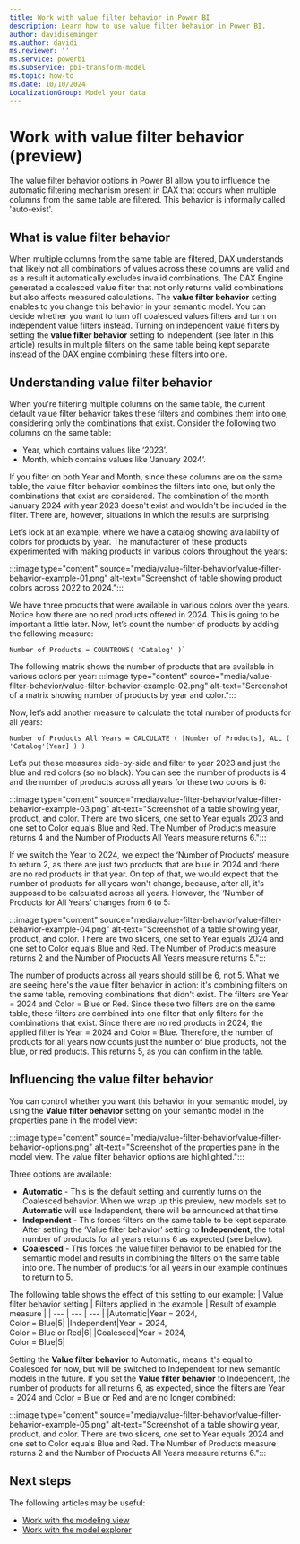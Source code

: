 ```yaml
---
title: Work with value filter behavior in Power BI
description: Learn how to use value filter behavior in Power BI.
author: davidiseminger
ms.author: davidi
ms.reviewer: ''
ms.service: powerbi
ms.subservice: pbi-transform-model
ms.topic: how-to
ms.date: 10/10/2024
LocalizationGroup: Model your data
---
```

# Work with value filter behavior (preview)

The value filter behavior options in Power BI allow you to influence the automatic filtering mechanism present in DAX that occurs when multiple columns from the same table are filtered. This behavior is informally called 'auto-exist'.

## What is value filter behavior
When multiple columns from the same table are filtered, DAX understands that likely not all combinations of values across these columns are valid and as a result it automatically excludes invalid combinations. The DAX Engine generated a coalesced value filter that not only returns valid combinations but also affects measured calculations. The **value filter behavior** setting enables to you change this behavior in your semantic model. You can decide whether you want to turn off coalesced values filters and turn on independent value filters instead. Turning on independent value filters by setting the **value filter behavior** setting to Independent (see later in this article) results in multiple filters on the same table being kept separate instead of the DAX engine combining these filters into one.

## Understanding value filter behavior
When you're filtering multiple columns on the same table, the current default value filter behavior takes these filters and combines them into one, considering only the combinations that exist. Consider the following two columns on the same table:

-	Year, which contains values like ‘2023’.
-	Month, which contains values like ‘January 2024’.

If you filter on both Year and Month, since these columns are on the same table, the value filter behavior combines the filters into one, but only the combinations that exist are considered. The combination of the month January 2024 with year 2023 doesn't exist and wouldn't be included in the filter. There are, however, situations in which the results are surprising.

Let’s look at an example, where we have a catalog showing availability of colors for products by year. The manufacturer of these products experimented with making products in various colors throughout the years:

:::image type="content" source="media/value-filter-behavior/value-filter-behavior-example-01.png" alt-text="Screenshot of table showing product colors across 2022 to 2024.":::

We have three products that were available in various colors over the years. Notice how there are no red products offered in 2024. This is going to be important a little later.
Now, let’s count the number of products by adding the following measure:

```dax
Number of Products = COUNTROWS( 'Catalog' )`
```

The following matrix shows the number of products that are available in various colors per year:
:::image type="content" source="media/value-filter-behavior/value-filter-behavior-example-02.png" alt-text="Screenshot of a matrix showing number of products by year and color.":::
  
Now, let’s add another measure to calculate the total number of products for all years:
```dax
Number of Products All Years = CALCULATE ( [Number of Products], ALL ( 'Catalog'[Year] ) )
```

Let’s put these measures side-by-side and filter to year 2023 and just the blue and red colors (so no black). You can see the number of products is 4 and the number of products across all years for these two colors is 6:

:::image type="content" source="media/value-filter-behavior/value-filter-behavior-example-03.png" alt-text="Screenshot of a table showing year, product, and color. There are two slicers, one set to Year equals 2023 and one set to Color equals Blue and Red. The Number of Products measure returns 4 and the Number of Products All Years measure returns 6.":::

If we switch the Year to 2024, we expect the ‘Number of Products’ measure to return 2, as there are just two products that are blue in 2024 and there are no red products in that year. 
On top of that, we would expect that the number of products for all years won't change, because, after all, it's supposed to be calculated across all years. However, the ‘Number of Products for All Years’ changes from 6 to 5:

:::image type="content" source="media/value-filter-behavior/value-filter-behavior-example-04.png" alt-text="Screenshot of a table showing year, product, and color. There are two slicers, one set to Year equals 2024 and one set to Color equals Blue and Red. The Number of Products measure returns 2 and the Number of Products All Years measure returns 5.":::

The number of products across all years should still be 6, not 5. What we are seeing here's the value filter behavior in action: it's combining filters on the same table, removing combinations that didn't exist. The filters are Year = 2024 and Color = Blue or Red. Since these two filters are on the same table, these filters are combined into one filter that only filters for the combinations that exist. Since there are no red products in 2024, the applied filter is Year = 2024 and Color = Blue.
Therefore, the number of products for all years now counts just the number of blue products, not the blue, or red products. This returns 5, as you can confirm in the table.

## Influencing the value filter behavior 
You can control whether you want this behavior in your semantic model, by using the **Value filter behavior** setting on your semantic model in the properties pane in the model view:

:::image type="content" source="media/value-filter-behavior/value-filter-behavior-options.png" alt-text="Screenshot of the properties pane in the model view. The value filter behavior options are highlighted.":::

Three options are available:
- **Automatic** - This is the default setting and currently turns on the Coalesced behavior. When we wrap up this preview, new models set to **Automatic** will use Independent, there will be announced at that time.
- **Independent** - This forces filters on the same table to be kept separate. After setting the ‘Value filter behavior’ setting to **Independent**, the total number of products for all years returns 6 as expected (see below).
- **Coalesced** - This forces the value filter behavior to be enabled for the semantic model and results in combining the filters on the same table into one. The number of products for all years in our example continues to return to 5.

The following table shows the effect of this setting to our example:
| Value filter behavior setting | Filters applied in the example | Result of example measure |
| --- | --- | --- |
|Automatic|Year = 2024,<br/>Color = Blue|5|
|Independent|Year = 2024,<br/>Color = Blue or Red|6|
|Coalesced|Year = 2024,<br/>Color = Blue|5|

Setting the **Value filter behavior** to Automatic, means it's equal to Coalesced for now, but will be switched to Independent for new semantic models in the future.
If you set the **Value filter behavior** to Independent, the number of products for all returns 6, as expected, since the filters are Year = 2024 and Color = Blue or Red and are no longer combined:

:::image type="content" source="media/value-filter-behavior/value-filter-behavior-example-05.png" alt-text="Screenshot of a table showing year, product, and color. There are two slicers, one set to Year equals 2024 and one set to Color equals Blue and Red. The Number of Products measure returns 2 and the Number of Products All Years measure returns 6.":::
 
## Next steps

The following articles may be useful: 

* [Work with the modeling view](desktop-modeling-view.md)
* [Work with the model explorer](model-explorer.md)
